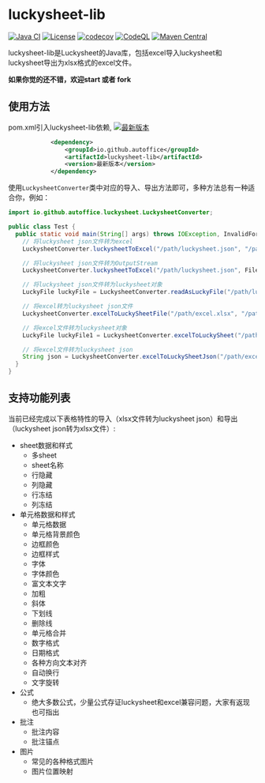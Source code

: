 luckysheet-lib
======================
[![Java CI](https://github.com/autoffice/luckysheet-lib/actions/workflows/ci.yml/badge.svg)](https://github.com/autoffice/luckysheet-lib/actions/workflows/ci.yml)
[![License](http://img.shields.io/:license-apache-brightgreen.svg)](http://www.apache.org/licenses/LICENSE-2.0.html)
[![codecov](https://codecov.io/gh/autoffice/luckysheet-lib/graph/badge.svg?token=DP021D9LUG)](https://codecov.io/gh/autoffice/luckysheet-lib)
[![CodeQL](https://github.com/autoffice/luckysheet-lib/actions/workflows/github-code-scanning/codeql/badge.svg)](https://github.com/autoffice/luckysheet-lib/actions/workflows/github-code-scanning/codeql)
[![Maven Central](https://img.shields.io/maven-central/v/io.github.autoffice/luckysheet-lib.svg?label=Maven%20Central)](https://search.maven.org/artifact/io.github.autoffice/luckysheet-lib)

luckysheet-lib是Luckysheet的Java库，包括excel导入luckysheet和luckysheet导出为xlsx格式的excel文件。

**如果你觉的还不错，欢迎start 或者 fork**

## 使用方法
pom.xml引入luckysheet-lib依赖, [![最新版本](https://img.shields.io/maven-central/v/io.github.autoffice/luckysheet-lib.svg?label=%E6%9C%80%E6%96%B0%E7%89%88%E6%9C%AC)](https://search.maven.org/artifact/io.github.autoffice/luckysheet-lib)

```xml
            <dependency>
                <groupId>io.github.autoffice</groupId>
                <artifactId>luckysheet-lib</artifactId>
                <version>最新版本</version>
            </dependency>
```

使用`LuckysheetConverter`类中对应的导入、导出方法即可，多种方法总有一种适合你，例如：
```java
import io.github.autoffice.luckysheet.LuckysheetConverter;

public class Test {
  public static void main(String[] args) throws IOException, InvalidFormatException {
    // 将luckysheet json文件转为excel
    LuckysheetConverter.luckysheetToExcel("/path/luckysheet.json", "/path/excel.xlsx");

    // 将luckysheet json文件转为OutputStream
    LuckysheetConverter.luckysheetToExcel("/path/luckysheet.json", Files.newOutputStream(Paths.get("/path/excel.xlsx")));

    // 将luckysheet json文件转为luckysheet对象
    LuckyFile luckyFile = LuckysheetConverter.readAsLuckyFile("/path/luckysheet.json");

    // 将excel转为luckysheet json文件
    LuckysheetConverter.excelToLuckySheetFile("/path/excel.xlsx", "/path/luckysheet.json");

    // 将excel文件转为luckysheet对象
    LuckyFile luckyFile1 = LuckysheetConverter.excelToLuckySheet("/path/excel.xlsx");

    // 将excel文件转为luckysheet json
    String json = LuckysheetConverter.excelToLuckySheetJson("/path/excel.xlsx");
  }
}
```

## 支持功能列表
当前已经完成以下表格特性的导入（xlsx文件转为luckysheet json）和导出（luckysheet json转为xlsx文件）:
- sheet数据和样式
  - 多sheet
  - sheet名称
  - 行隐藏
  - 列隐藏
  - 行冻结
  - 列冻结
- 单元格数据和样式
  - 单元格数据
  - 单元格背景颜色
  - 边框颜色
  - 边框样式
  - 字体
  - 字体颜色
  - 富文本文字
  - 加粗
  - 斜体
  - 下划线
  - 删除线
  - 单元格合并
  - 数字格式
  - 日期格式
  - 各种方向文本对齐
  - 自动换行
  - 文字旋转
- 公式
  -  绝大多数公式，少量公式存证luckysheet和excel兼容问题，大家有返现也可指出
- 批注
  - 批注内容
  - 批注锚点
- 图片
  - 常见的各种格式图片
  - 图片位置映射